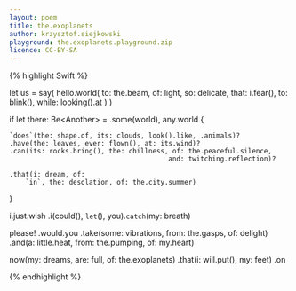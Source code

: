 ```yaml
---
layout: poem
title: the.exoplanets
author: krzysztof.siejkowski
playground: the.exoplanets.playground.zip
licence: CC-BY-SA
---
```


{% highlight Swift %}

let us = say(
    hello.world(
        to: the.beam, of: light,
        so: delicate,
        that: i.fear(), to: blink(), while: looking().at
    )
)

if let there: Be<Another<World>> = 
    .some(world), any.world {
    
    `does`(the: shape.of, its: clouds, look().like, .animals)?
    .have(the: leaves, ever: flown(), at: its.wind)?
    .can(its: rocks.bring(), the: chillness, of: the.peaceful.silence, 
                                            and: twitching.reflection)?
        
    .that(i: dream, of: 
        `in`, the: desolation, of: the.city.summer)
}

i.just.wish
    .i(could(), `let`(), you).`catch`(my: breath)

please!
    .would.you
    .take(some: vibrations, 
        from: the.gasps, of: delight)
    .and(a: little.heat, 
        from: the.pumping, 
        of: my.heart)

now(my: dreams, are: full, of: the.exoplanets)
    .that(i: will<never>.put(), my: feet)
    .on

{% endhighlight %}
